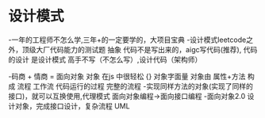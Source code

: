 # 设计模式

-一年的工程师不怎么学,三年+的一定要学的，大项目宝典
-设计模式leetcode之外，顶级大厂代码能力的测试题
  抽象 代码不是写出来的，aigc写代码(推荐), 代码的设计
  是设计模式 
  高手不写（不怎么写）,设计代码（架构师）

-码商 + 情商 = 面向对象
    对象 在js 中很轻松 {} 对象字面量
    对象由 属性+方法 构成
    流程 工作流 代码运行的过程 完整的流程
-实现同样方法的对象(实现了同样的接口)，就可以互换使用,代理模式
    面向对象编程->面向接口编程
-面向对象2.0 设计对象，完成接口设计，复杂流程 UML

